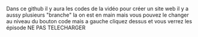Dans ce github il y aura les codes de la vidéo pour créer un site web il y a aussy plusieurs "branche" la on est en main mais vous pouvez le changer au niveau du bouton code mais a gauche cliquez dessus et vous verrez les épisode NE PAS TELECHARGER
